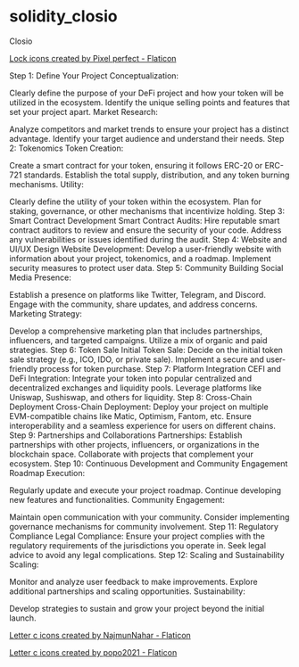# solidity_closio
Closio


<a href="https://www.flaticon.com/free-icons/lock" title="lock icons">Lock icons created by Pixel perfect - Flaticon</a>



Step 1: Define Your Project
Conceptualization:

Clearly define the purpose of your DeFi project and how your token will be utilized in the ecosystem.
Identify the unique selling points and features that set your project apart.
Market Research:

Analyze competitors and market trends to ensure your project has a distinct advantage.
Identify your target audience and understand their needs.
Step 2: Tokenomics
Token Creation:

Create a smart contract for your token, ensuring it follows ERC-20 or ERC-721 standards.
Establish the total supply, distribution, and any token burning mechanisms.
Utility:

Clearly define the utility of your token within the ecosystem.
Plan for staking, governance, or other mechanisms that incentivize holding.
Step 3: Smart Contract Development
Smart Contract Audits:
Hire reputable smart contract auditors to review and ensure the security of your code.
Address any vulnerabilities or issues identified during the audit.
Step 4: Website and UI/UX Design
Website Development:
Develop a user-friendly website with information about your project, tokenomics, and a roadmap.
Implement security measures to protect user data.
Step 5: Community Building
Social Media Presence:

Establish a presence on platforms like Twitter, Telegram, and Discord.
Engage with the community, share updates, and address concerns.
Marketing Strategy:

Develop a comprehensive marketing plan that includes partnerships, influencers, and targeted campaigns.
Utilize a mix of organic and paid strategies.
Step 6: Token Sale
Initial Token Sale:
Decide on the initial token sale strategy (e.g., ICO, IDO, or private sale).
Implement a secure and user-friendly process for token purchase.
Step 7: Platform Integration
CEFI and DeFi Integration:
Integrate your token into popular centralized and decentralized exchanges and liquidity pools.
Leverage platforms like Uniswap, Sushiswap, and others for liquidity.
Step 8: Cross-Chain Deployment
Cross-Chain Deployment:
Deploy your project on multiple EVM-compatible chains like Matic, Optimism, Fantom, etc.
Ensure interoperability and a seamless experience for users on different chains.
Step 9: Partnerships and Collaborations
Partnerships:
Establish partnerships with other projects, influencers, or organizations in the blockchain space.
Collaborate with projects that complement your ecosystem.
Step 10: Continuous Development and Community Engagement
Roadmap Execution:

Regularly update and execute your project roadmap.
Continue developing new features and functionalities.
Community Engagement:

Maintain open communication with your community.
Consider implementing governance mechanisms for community involvement.
Step 11: Regulatory Compliance
Legal Compliance:
Ensure your project complies with the regulatory requirements of the jurisdictions you operate in.
Seek legal advice to avoid any legal complications.
Step 12: Scaling and Sustainability
Scaling:

Monitor and analyze user feedback to make improvements.
Explore additional partnerships and scaling opportunities.
Sustainability:

Develop strategies to sustain and grow your project beyond the initial launch.


<a href="https://www.flaticon.com/free-icons/letter-c" title="letter c icons">Letter c icons created by NajmunNahar - Flaticon</a>

<a href="https://www.flaticon.com/free-icons/letter-c" title="letter c icons">Letter c icons created by popo2021 - Flaticon</a>